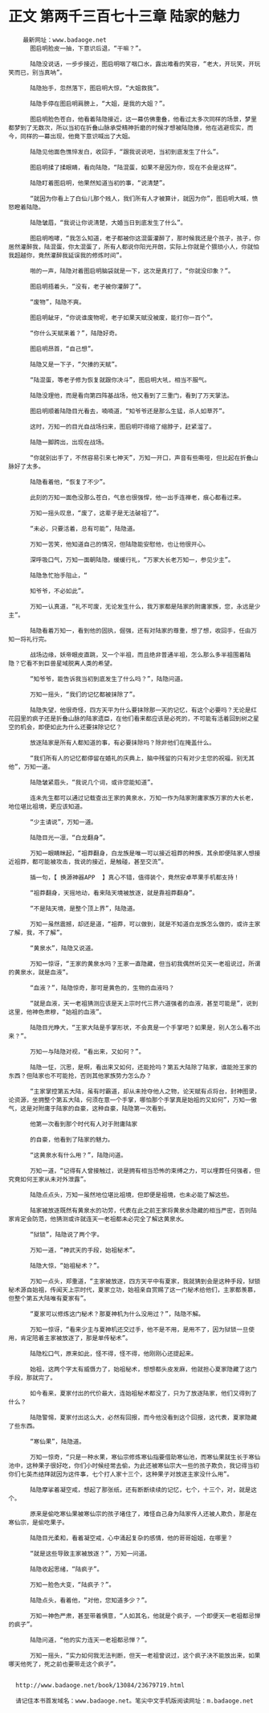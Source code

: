 # 正文 第两千三百七十三章 陆家的魅力
        最新网址：www.badaoge.net
          图启明脸皮一抽，下意识后退，“干嘛？”。
      
          陆隐没说话，一步步接近，图启明咽了咽口水，露出难看的笑容，“老大，开玩笑，开玩笑而已，别当真呐”。
      
          陆隐抬手，忽然落下，图启明大惊，“大姐救我”。
      
          陆隐手停在图启明肩膀上，“大姐，是我的大姐？”。
      
          图启明脸色苍白，他看着陆隐接近，这一幕仿佛重叠，他看过太多次同样的场景，梦里都梦到了无数次，所以当初在折叠山脉承受精神折磨的时候才想被陆隐揍，他在逃避现实，而今，同样的一幕出现，他竟下意识喊出了大姐。
      
          陆隐见他面色憔悴发白，收回手，“跟我说说吧，当初到底发生了什么”。
      
          图启明揉了揉眼睛，看向陆隐，“陆混蛋，如果不是因为你，现在不会是这样”。
      
          陆隐盯着图启明，他果然知道当初的事，“说清楚”。
      
          “就因为你看上了白仙儿那个贱人，我们所有人才被算计，就因为你”，图启明大喊，愤怒瞪着陆隐。
      
          陆隐皱眉，“我说让你说清楚，大婚当日到底发生了什么”。
      
          图启明咆哮，“我怎么知道，老子都被你这混蛋灌醉了，那时候我还是个孩子，孩子，你居然灌醉我，陆混蛋，你太混蛋了，所有人都说你阳光开朗，实际上你就是个猥琐小人，你就怕我超越你，竟然灌醉我延误我的修炼时间”。
      
          啪的一声，陆隐对着图启明脑袋就是一下，这次是真打了，“你就没印象？”。
      
          图启明捂着头，“没有，老子被你灌醉了”。
      
          “废物”，陆隐不爽。
      
          图启明龇牙，“你说谁废物呢，老子如果天赋没被废，能打你一百个”。
      
          “你什么天赋来着？”，陆隐好奇。
      
          图启明昂首，“自己想”。
      
          陆隐又是一下子，“欠揍的天赋”。
      
          “陆混蛋，等老子修为恢复就跟你决斗”，图启明大吼，相当不服气。
      
          陆隐没理他，而是看向第四阵基战场，他又看到了三重门，看到了万天掌法。
      
          图启明顺着陆隐目光看去，喃喃道，“知爷爷还是那么生猛，杀人如草芥”。
      
          这时，万知一的目光自战场扫来，图启明吓得缩了缩脖子，赶紧溜了。
      
          陆隐一脚跨出，出现在战场。
      
          “你就别出手了，不然容易引来七神天”，万知一开口，声音有些嘶哑，但比起在折叠山脉好了太多。
      
          陆隐看着他，“恢复了不少”。
      
          此刻的万知一面色没那么苍白，气息也很强悍，他一出手连禅老，痕心都看过来。
      
          万知一摇头叹息，“废了，这辈子是无法破祖了”。
      
          “未必，只要活着，总有可能”，陆隐道。
      
          万知一苦笑，他知道自己的情况，但陆隐能安慰他，也让他很开心。
      
          深呼吸口气，万知一面朝陆隐，缓缓行礼，“万家大长老万知一，参见少主”。
      
          陆隐急忙抬手阻止，“
      
          知爷爷，不必如此”。
      
          万知一认真道，“礼不可废，无论发生什么，我万家都是陆家的附庸家族，您，永远是少主”。
      
          陆隐看着万知一，看到他的固执，倔强，还有对陆家的尊重，想了想，收回手，任由万知一将礼行完。
      
          战场边缘，妖帝眼皮直跳，又一个半祖，而且绝非普通半祖，怎么那么多半祖围着陆隐？它看不到巨兽星域脱离人类的希望。
      
          “知爷爷，能告诉我当初到底发生了什么吗？”，陆隐问道。
      
          万知一摇头，“我们的记忆都被抹除了”。
      
          陆隐失望，他很奇怪，四方天平为什么要抹除那一天的记忆，有这个必要吗？无论是红花园里的疯子还是折叠山脉的陆家遗臣，在他们看来都应该是必死的，不可能有活着回到树之星空的机会，即便如此为什么还要抹除记忆？
      
          放逐陆家是所有人都知道的事，有必要抹除吗？除非他们在掩盖什么。
      
          “我们所有人的记忆都停留在婚礼的庆典上，脑中残留的只有对少主您的祝福，别无其他”，万知一道。
      
          陆隐皱紧眉头，“我说几个词，或许您能知道”。
      
          连未先生都可以通过记载查出王家的黄泉水，万知一作为陆家附庸家族万家的大长老，地位堪比祖境，更应该知道。
      
          “少主请说”，万知一道。
      
          陆隐目光一凛，“白龙翻身”。
      
          万知一眼睛眯起，“祖莽翻身，白龙族是唯一可以接近祖莽的种族，其余即便陆家人想接近祖莽，都可能被攻击，我说的接近，是触碰，甚至交流”。
      
          插一句，【 换源神器APP  】真心不错，值得装个，竟然安卓苹果手机都支持！
      
          “祖莽翻身，天摇地动，看来陆天境被放逐，就是靠祖莽翻身”。
      
          “不是陆天境，是整个顶上界”，陆隐道。
      
          万知一虽然震撼，却还是道，“祖莽，可以做到，就是不知道白龙族怎么做的，或许主家了解，我，不了解”。
      
          “黄泉水”，陆隐又说道。
      
          万知一惊讶，“王家的黄泉水吗？王家一直隐藏，但当初我偶然听见天一老祖说过，所谓的黄泉水，就是血液”。
      
          “血液？”，陆隐惊奇，那可是黄色的，生物的血液吗？
      
          “就是血液，天一老祖猜测应该是天上宗时代三界六道强者的血液，甚至可能是”，说到这里，他神色肃穆，“始祖的血液”。
      
          陆隐目光睁大，“王家大陆是手掌形状，不会真是一个手掌吧？如果是，别人怎么看不出来？”。
      
          万知一与陆隐对视，“看出来，又如何？”。
      
          陆隐一怔，沉思，是啊，看出来又如何，还能抢吗？第五大陆除了陆家，谁能抢王家的东西？但陆家也不可能抢，否则其他家族势力怎么办？
      
          “主家掌控第五大陆，虽有时霸道，却从未抢夺他人之物，论天赋有点将台，封神图录，论资源，坐拥整个第五大陆，何须在意一个手掌，哪怕那个手掌真是始祖的又如何”，万知一傲气，这是对附庸于陆家的自豪，这种自豪，陆隐第一次看到。
      
          他第一次看到那个时代有人对于附庸陆家
      
          的自豪，他看到了陆家的魅力。
      
          “这黄泉水有什么用？”，陆隐问道。
      
          万知一道，“记得有人曾接触过，说是拥有相当恐怖的束缚之力，可以埋葬任何强者，但究竟如何王家从未对外泄露”。
      
          陆隐点点头，万知一虽然地位堪比祖境，但即便是祖境，也未必能了解这些。
      
          陆家被放逐既然有黄泉水的功劳，代表在此之前王家将黄泉水隐藏的相当严密，否则陆家肯定会防范，他猜测或许就连天一老祖都未必完全了解这黄泉水。
      
          “狱锁”，陆隐说了两个字。
      
          万知一道，“神武天的手段，始祖秘术”。
      
          陆隐大惊，“始祖秘术？”。
      
          万知一点头，郑重道，“主家被放逐，四方天平中有夏家，我就猜到会是这种手段，狱锁秘术源自始祖，传闻天上宗时代，夏家立功，始祖亲自赏赐了这一门秘术给他们，主家都羡慕，但整个第五大陆唯有夏家有”。
      
          “夏家可以修炼这门秘术？那夏神机为什么没用过？”，陆隐不解。
      
          万知一惊讶，“看来少主与夏神机还交过手，他不是不用，是用不了，因为狱锁一旦使用，肯定陪着主家被放逐了，那是单传秘术”。
      
          陆隐松口气，原来如此，怪不得，怪不得，他刚刚心还提起来。
      
          始祖，这两个字太有威慑力了，始祖秘术，想想都头皮发麻，他就担心夏家隐藏了这门手段，那就完了。
      
          如今看来，夏家付出的代价最大，连始祖秘术都没了，只为了放逐陆家，他们又得到了什么？
      
          陆隐警惕，夏家付出这么大，必然有回报，而今他没看到这个回报，这代表，夏家隐藏了些东西。
      
          “寒仙果”，陆隐道。
      
          万知一惊奇，“只是一种水果，寒仙宗修炼寒仙指要借助寒仙池，而寒仙果就生长于寒仙池中，这种果子很好吃，你们小时候经常去偷，为此还被寒仙宗大一些的孩子欺负，我记得当初你们七英杰结拜就因为这件事，七个打人家十三个，这种果子对放逐主家没什么用”。
      
          陆隐摩挲着凝空戒，想起了那张纸，还有断断续续的记忆，七个，十三个，对，就是这个。
      
          原来是偷吃寒仙果被寒仙宗的孩子堵住了，难怪自己身为陆家传人还被人欺负，那是在寒仙宗，是偷吃果子。
      
          陆隐目光柔和，看着凝空戒，心中涌起复杂的感情，他的哥哥姐姐，在哪里？
      
          “就是这些导致主家被放逐？”，万知一问道。
      
          陆隐收起思绪，“陆疯子”。
      
          万知一脸色大变，“陆疯子？”。
      
          陆隐点头，看着他，“对他，您知道多少？”。
      
          万知一神色严肃，甚至带着惧意，“人如其名，他就是个疯子，一个即便天一老祖都忌惮的疯子”。
      
          陆隐问道，“他的实力连天一老祖都忌惮？”。
      
          万知一摇头，“实力如何我无法判断，但天一老祖曾说过，这个疯子决不能放出来，如果哪天他死了，死之前也要带走这个疯子”。
      
      
      http://www.badaoge.net/book/13084/23679719.html
      
      请记住本书首发域名：www.badaoge.net。笔尖中文手机版阅读网址：m.badaoge.net